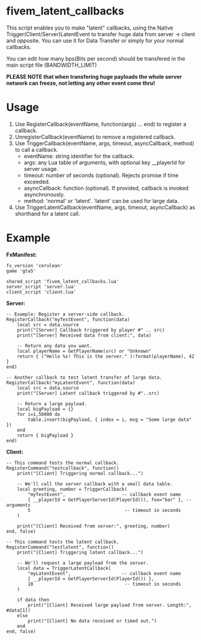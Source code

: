 # fivem_latent_callbacks

This script enables you to make "latent" callbacks, using the Native Trigger(Client/Server)LatentEvent to transfer huge data from server -> client and opposite. You can use it for Data Transfer or simply for your normal callbacks.

You can edit how many bps(Bits per second) should be transfered in the main script file (BANDWIDTH_LIMIT) 

**PLEASE NOTE that when transfering huge payloads the whole server network can freeze, not letting any other event come thru!**

# Usage

1. Use RegisterCallback(eventName, function(args) ... end) to register a callback.
2. UnregisterCallback(eventName) to remove a registered callback.
3. Use TriggerCallback(eventName, args, timeout, asyncCallback, method) to call a callback.
   - eventName: string identifier for the callback.
   - args: any Lua table of arguments, with optional key __playerId for server usage.
   - timeout: number of seconds (optional). Rejects promise if time exceeded.
   - asyncCallback: function (optional). If provided, callback is invoked asynchronously.
   - method: 'normal' or 'latent'. 'latent' can be used for large data.
4. Use TriggerLatentCallback(eventName, args, timeout, asyncCallback) as shorthand for a latent call.

# Example

**FxManifest:**
```
fx_version 'cerulean'
game 'gta5'

shared_script 'fivem_latent_callbacks.lua'
server_script 'server.lua'
client_script 'client.lua'
```

**Server:**
```
-- Example: Register a server-side callback.
RegisterCallback("myTestEvent", function(data)
    local src = data.source
    print("[Server] Callback triggered by player #" .. src)
    print("[Server] Received data from client:", data)

    -- Return any data you want.
    local playerName = GetPlayerName(src) or "Unknown"
    return { ("Hello %s! This is the server." ):format(playerName), 42 }
end)

-- Another callback to test latent transfer of large data.
RegisterCallback("myLatentEvent", function(data)
    local src = data.source
    print("[Server] Latent callback triggered by #"..src)

    -- Return a large payload.
    local bigPayload = {}
    for i=1,50000 do
        table.insert(bigPayload, { index = i, msg = "Some large data" })
    end
    return { bigPayload }
end)
```

**Client:**

```
-- This command tests the normal callback.
RegisterCommand("testcallback", function()
    print("[Client] Triggering normal callback...")

    -- We'll call the server callback with a small data table.
    local greeting, number = TriggerCallback(
        "myTestEvent",                     -- callback event name
        { __playerId = GetPlayerServerId(PlayerId()), foo="bar" }, -- arguments
        5                                   -- timeout in seconds
    )

    print("[Client] Received from server:", greeting, number)
end, false)

-- This command tests the latent callback.
RegisterCommand("testlatent", function()
    print("[Client] Triggering latent callback...")

    -- We'll request a large payload from the server.
    local data = TriggerLatentCallback(
        "myLatentEvent",                   -- callback event name
        { __playerId = GetPlayerServerId(PlayerId()) },
        10                                  -- timeout in seconds
    )

    if data then
        print("[Client] Received large payload from server. Length:", #data[1])
    else
        print("[Client] No data received or timed out.")
    end
end, false)
```
